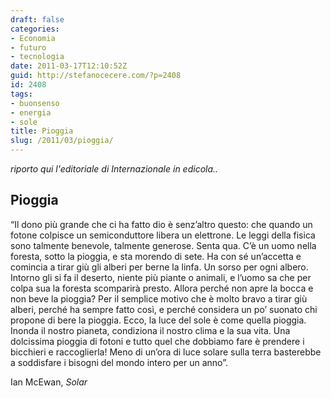 ```yaml
---
draft: false
categories:
- Economia
- futuro
- tecnologia
date: 2011-03-17T12:10:52Z
guid: http://stefanocecere.com/?p=2408
id: 2408
tags:
- buonsenso
- energia
- sole
title: Pioggia
slug: /2011/03/pioggia/
---
```


_riporto qui l'editoriale di Internazionale in edicola.._

## Pioggia

“Il dono più grande che ci ha fatto dio è senz’altro questo: che quando un fotone colpisce un semiconduttore libera un elettrone. Le leggi della fisica sono talmente benevole, talmente generose. Senta qua. C’è un uomo nella foresta, sotto la pioggia, e sta morendo di sete. Ha con sé un’accetta e comincia a tirar giù gli alberi per berne la linfa. Un sorso per ogni albero. Intorno gli si fa il deserto, niente più piante o animali, e l’uomo sa che per colpa sua la foresta scomparirà presto. Allora perché non apre la bocca e non beve la pioggia? Per il semplice motivo che è molto bravo a tirar giù alberi, perché ha sempre fatto così, e perché considera un po’ suonato chi propone di bere la pioggia. Ecco, la luce del sole è come quella pioggia. Inonda il nostro pianeta, condiziona il nostro clima e la sua vita. Una dolcissima pioggia di fotoni e tutto quel che dobbiamo fare è prendere i bicchieri e raccoglierla! Meno di un’ora di luce solare sulla terra basterebbe a soddisfare i bisogni del mondo intero per un anno”.

Ian McEwan, _Solar_